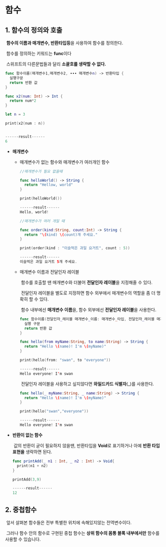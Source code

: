 # 함수

## 1. 함수의 정의와 호출

​		**함수의 이름과 매개변수, 반환타입등**을 사용하여 함수를 정의한다.

​		함수를 정의하는 키워드는 **func**이다 

​		스위프트의 다른문법들과 달리 **소괄호를 생략할 수 없다.**

```swift
func 함수이름(매개변수1,매개변수2, ∙∙∙ 매개변수n) -> 반환타입 {
  실행구문
  return 반환 값
}
```

```swift
func x2(num: Int) -> Int {
  return num*2
}

let n = 3

print(x2(num : n))


------result------
6
```

* **매개변수**

  * 매개변수가 없는 함수와 매개변수가 여러개인 함수

    ```swift
    //매개변수가 필요 없을때
    
    func helloWorld() -> String {
      return "Hellow, world"
    }
    
    print(helloWorld())
    
    ------result------
    Hello, world!
    ```

    ```swift
    //매개변수가 여러 개일 때
    
    func order(kind:String, count:Int) -> String {
      return "\(kind) \(count)개 주세요."
    }
    
    print(order(kind : "이슬먹은 과일 요거트", count : 5))
    
    ------result------
    이슬먹은 과일 요거트 5개 주세요.
    
    ```

  * 매개변수 이름과 전달인자 레이블

    ​	함수를 호출할 땐 매개변수와 더불어 **전달인자 레이블**을 지정해줄 수 있다.

    ​	전달인자 레이블을 별도로 지정하면 함수 외부애서 매개변수의 역할을 좀 더 명확히 할 수 있다.

    ​	함수 내부에선 **매개변수 이름**을, 함수 외부에선 **전달인자 레이블**을 사용한다.

    ```swift
    func 함수이름(전달인자_레이블 매개변수_이름: 매개변수_타입, 전달인자_레이블 매개변수_이름: 매개변수_타입) -> 반환타입{
      실행 구문
      return 반환 값
    }
    ```

    ```swift
    func hello(from myName:String, to name:String) -> String {
      return "Hello \(name)! I'm \(myName)"
    }
    
    print(hello(from: "swan", to "everyone"))
    
    ------result------
    Hello everyone! I'm swan
    ```

    ​	전달인자 레이블을 사용하고 싶지않다면 **와일드카드 식별자**(_)를 사용한다.

    ```swift
    func hello(_ myName:String, _ name:String) -> String {
      return "Hello \(name)! I'm \(myName)"
    }
    
    print(hello("swan","everyone"))
    
    ------result------
    Hello everyone! I'm swan
    ```

* **반환이 없는 함수**

  ​	값의 반환이 굳이 필요하지 않을땐, 반환타입을 **Void**로 표기하거나 아예 **반환 타입 표현을** 생략하면 된다.

  ```swift
  func printAdd(_ n1 : Int, _ n2 : Int) -> Void{
    print(n1 + n2)
  }
  
  printAdd(3,9)
  
  ------result------
  12
  ```

## 2. 중첩함수

​		앞서 살펴본 함수들은 전부 특별한 위치에 속해있지않는 전역변수이다.

​		그러나 함수 안의 함수로 구현된 중첩 함수는 **상위 함수의 몸통 블록 내부에서만** 함수를 사용할 수 있습니다.

​		